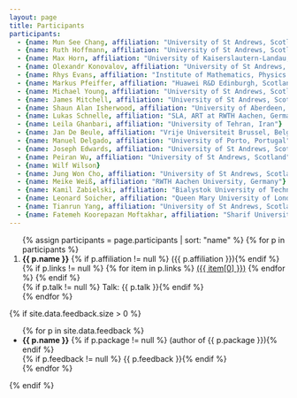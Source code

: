 ```yaml
---
layout: page
title: Participants
participants:
  - {name: Mun See Chang, affiliation: "University of St Andrews, Scotland"}
  - {name: Ruth Hoffmann, affiliation: "University of St Andrews, Scotland"}
  - {name: Max Horn, affiliation: "University of Kaiserslautern-Landau, Germany"}
  - {name: Olexandr Konovalov, affiliation: "University of St Andrews, Scotland"}
  - {name: Rhys Evans, affiliation: "Institute of Mathematics, Physics and Mechanics, Ljubljana, Slovenia"} 
  - {name: Markus Pfeiffer, affiliation: "Huawei R&D Edinburgh, Scotland"}
  - {name: Michael Young, affiliation: "University of St Andrews, Scotland"}
  - {name: James Mitchell, affiliation: "University of St Andrews, Scotland"}
  - {name: Shaun Alan Isherwood, affiliation: "University of Aberdeen, Scotland"}
  - {name: Lukas Schnelle, affiliation: "SLA, ART at RWTH Aachen, Germany"}
  - {name: Leila Ghanbari, affiliation: "University of Tehran, Iran"}
  - {name: Jan De Beule, affiliation: "Vrije Universiteit Brussel, Belgium"}
  - {name: Manuel Delgado, affiliation: "University of Porto, Portugal"}
  - {name: Joseph Edwards, affiliation: "University of St Andrews, Scotland"}
  - {name: Peiran Wu, affiliation: "University of St Andrews, Scotland"}
  - {name: Wilf Wilson}
  - {name: Jung Won Cho, affiliation: "University of St Andrews, Scotland"}
  - {name: Meike Weiß, affiliation: "RWTH Aachen University, Germany"}
  - {name: Kamil Zabielski, affiliation: "Bialystok University of Technology, Poland"}
  - {name: Leonard Soicher, affiliation: "Queen Mary University of London, England"}
  - {name: Tianrun Yang, affiliation: "University of St Andrews, Scotland"}
  - {name: Fatemeh Koorepazan Moftakhar, affiliation: "Sharif University of Technology, Iran"}
---
```


<ol>{% assign participants = page.participants | sort: "name" %}
{% for p in participants %}
  <li>
    <strong>{{ p.name }}</strong>
    {% if p.affiliation != null %} ({{ p.affiliation }}){% endif %}
    {% if p.links != null %}
        {% for item in p.links %}
            <a href="{{ item[1] }}">({{ item[0] }})</a>
        {% endfor %}
    {% endif %}
    <br/>
      {% if p.talk != null %} Talk: {{ p.talk }}{% endif %}
  </li>
{% endfor %}
</ol>

{% if site.data.feedback.size > 0 %}

<ul>
{% for p in site.data.feedback %}
  <li>
    <strong>{{ p.name }}</strong>
    {% if p.package != null %} (author of {{ p.package }}){% endif %}
    <br/>
    {% if p.feedback != null %} {{ p.feedback }}{% endif %}
  </li>
{% endfor %}
</ul>

{% endif %}
<!-- 
$# Conference photo
<img src="{{ site.baseurl }}/public/conference-photo.jpg" />
-->
